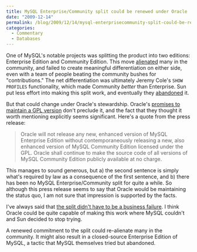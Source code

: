 ```yaml
---
title: MySQL Enterprise/Community split could be renewed under Oracle
date: "2009-12-14"
permalink: /blog/2009/12/14/mysql-enterprisecommunity-split-could-be-renewed-under-oracle/
categories:
  - Commentary
  - Databases
---
```

One of MySQL's notable projects was splitting the product into two editions: Enterprise Edition and Community Edition. This move [alienated][1] many in the community, and failed to create meaningful differentiation on either side, even with a team of people beating the community bushes for "contributions." The net differentiation was ultimately Jeremy Cole's `SHOW PROFILES` functionality, which made Community *better* than Enterprise. Sun put less effort into making this split work, and eventually they [abandoned][2] it.

But that could change under Oracle's stewardship. Oracle's [promises to maintain a GPL version][3] don't preclude it, and the fact that they thought it worth mentioning explicitly seems significant. Here's a quote from the press release:

<blockquote cite="http://www.marketwire.com/press-release/Oracle-Corporation-NASDAQ-ORCL-1090000.html">
  <p>
    Oracle will not release any new, enhanced version of MySQL Enterprise Edition without contemporaneously releasing a new, also enhanced version of MySQL Community Edition licensed under the GPL. Oracle shall continue to make the source code of all versions of MySQL Community Edition publicly available at no charge.
  </p>
</blockquote>

This manages to sound generous, but a) the second sentence is simply what's required by law as a consequence of the first sentence, and b) there has been no MySQL Enterprise/Community split for quite a while. So although this press release seems to say that Oracle would be maintaining the status quo, I am not sure that impression is supported by the facts.

I've always said that [the split didn't have to be a business failure][4]. I think Oracle could be quite capable of making this work where MySQL couldn't and Sun decided to stop trying.

A renewed commitment to the split could re-alienate many in the community. It might also result in a closed-source Enterprise Edition of MySQL, a tactic that MySQL themselves tried but abandoned.

 [1]: http://jcole.us/blog/archives/2007/08/09/mysql-community-split-officially-a-failure/
 [2]: http://blogs.sun.com/datacharmer/entry/the_pursuit_of_openness
 [3]: http://www.marketwire.com/press-release/Oracle-Corporation-NASDAQ-ORCL-1090000.html
 [4]: http://www.xaprb.com/blog/2007/08/12/what-would-make-me-buy-mysql-enterprise/
